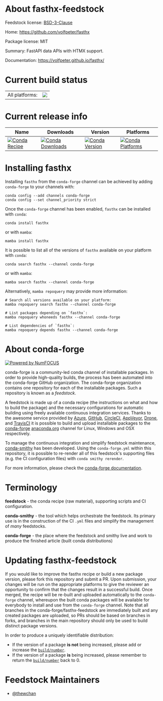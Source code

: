 About fasthx-feedstock
======================

Feedstock license: [BSD-3-Clause](https://github.com/conda-forge/fasthx-feedstock/blob/main/LICENSE.txt)

Home: https://github.com/volfpeter/fasthx

Package license: MIT

Summary: FastAPI data APIs with HTMX support.

Documentation: https://volfpeter.github.io/fasthx/

Current build status
====================


<table><tr><td>All platforms:</td>
    <td>
      <a href="https://dev.azure.com/conda-forge/feedstock-builds/_build/latest?definitionId=21565&branchName=main">
        <img src="https://dev.azure.com/conda-forge/feedstock-builds/_apis/build/status/fasthx-feedstock?branchName=main">
      </a>
    </td>
  </tr>
</table>

Current release info
====================

| Name | Downloads | Version | Platforms |
| --- | --- | --- | --- |
| [![Conda Recipe](https://img.shields.io/badge/recipe-fasthx-green.svg)](https://anaconda.org/conda-forge/fasthx) | [![Conda Downloads](https://img.shields.io/conda/dn/conda-forge/fasthx.svg)](https://anaconda.org/conda-forge/fasthx) | [![Conda Version](https://img.shields.io/conda/vn/conda-forge/fasthx.svg)](https://anaconda.org/conda-forge/fasthx) | [![Conda Platforms](https://img.shields.io/conda/pn/conda-forge/fasthx.svg)](https://anaconda.org/conda-forge/fasthx) |

Installing fasthx
=================

Installing `fasthx` from the `conda-forge` channel can be achieved by adding `conda-forge` to your channels with:

```
conda config --add channels conda-forge
conda config --set channel_priority strict
```

Once the `conda-forge` channel has been enabled, `fasthx` can be installed with `conda`:

```
conda install fasthx
```

or with `mamba`:

```
mamba install fasthx
```

It is possible to list all of the versions of `fasthx` available on your platform with `conda`:

```
conda search fasthx --channel conda-forge
```

or with `mamba`:

```
mamba search fasthx --channel conda-forge
```

Alternatively, `mamba repoquery` may provide more information:

```
# Search all versions available on your platform:
mamba repoquery search fasthx --channel conda-forge

# List packages depending on `fasthx`:
mamba repoquery whoneeds fasthx --channel conda-forge

# List dependencies of `fasthx`:
mamba repoquery depends fasthx --channel conda-forge
```


About conda-forge
=================

[![Powered by
NumFOCUS](https://img.shields.io/badge/powered%20by-NumFOCUS-orange.svg?style=flat&colorA=E1523D&colorB=007D8A)](https://numfocus.org)

conda-forge is a community-led conda channel of installable packages.
In order to provide high-quality builds, the process has been automated into the
conda-forge GitHub organization. The conda-forge organization contains one repository
for each of the installable packages. Such a repository is known as a *feedstock*.

A feedstock is made up of a conda recipe (the instructions on what and how to build
the package) and the necessary configurations for automatic building using freely
available continuous integration services. Thanks to the awesome service provided by
[Azure](https://azure.microsoft.com/en-us/services/devops/), [GitHub](https://github.com/),
[CircleCI](https://circleci.com/), [AppVeyor](https://www.appveyor.com/),
[Drone](https://cloud.drone.io/welcome), and [TravisCI](https://travis-ci.com/)
it is possible to build and upload installable packages to the
[conda-forge](https://anaconda.org/conda-forge) [anaconda.org](https://anaconda.org/)
channel for Linux, Windows and OSX respectively.

To manage the continuous integration and simplify feedstock maintenance,
[conda-smithy](https://github.com/conda-forge/conda-smithy) has been developed.
Using the ``conda-forge.yml`` within this repository, it is possible to re-render all of
this feedstock's supporting files (e.g. the CI configuration files) with ``conda smithy rerender``.

For more information, please check the [conda-forge documentation](https://conda-forge.org/docs/).

Terminology
===========

**feedstock** - the conda recipe (raw material), supporting scripts and CI configuration.

**conda-smithy** - the tool which helps orchestrate the feedstock.
                   Its primary use is in the construction of the CI ``.yml`` files
                   and simplify the management of *many* feedstocks.

**conda-forge** - the place where the feedstock and smithy live and work to
                  produce the finished article (built conda distributions)


Updating fasthx-feedstock
=========================

If you would like to improve the fasthx recipe or build a new
package version, please fork this repository and submit a PR. Upon submission,
your changes will be run on the appropriate platforms to give the reviewer an
opportunity to confirm that the changes result in a successful build. Once
merged, the recipe will be re-built and uploaded automatically to the
`conda-forge` channel, whereupon the built conda packages will be available for
everybody to install and use from the `conda-forge` channel.
Note that all branches in the conda-forge/fasthx-feedstock are
immediately built and any created packages are uploaded, so PRs should be based
on branches in forks, and branches in the main repository should only be used to
build distinct package versions.

In order to produce a uniquely identifiable distribution:
 * If the version of a package **is not** being increased, please add or increase
   the [``build/number``](https://docs.conda.io/projects/conda-build/en/latest/resources/define-metadata.html#build-number-and-string).
 * If the version of a package **is** being increased, please remember to return
   the [``build/number``](https://docs.conda.io/projects/conda-build/en/latest/resources/define-metadata.html#build-number-and-string)
   back to 0.

Feedstock Maintainers
=====================

* [@thewchan](https://github.com/thewchan/)

